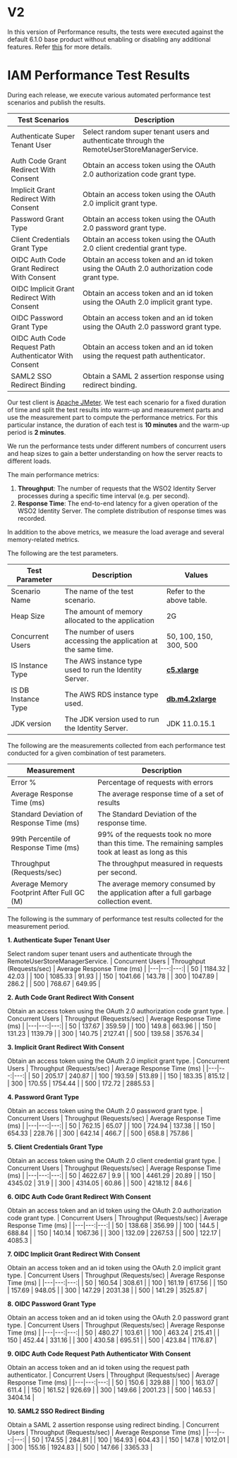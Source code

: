 # V2

In this version of Performance results, the tests were executed against the default 6.1.0 base product without enabling or disabling any additional features. Refer [this](README.md) for more details.

# IAM Performance Test Results

During each release, we execute various automated performance test scenarios and publish the results.

| Test Scenarios | Description |
| --- | --- |
| Authenticate Super Tenant User | Select random super tenant users and authenticate through the RemoteUserStoreManagerService. |
| Auth Code Grant Redirect With Consent | Obtain an access token using the OAuth 2.0 authorization code grant type. |
| Implicit Grant Redirect With Consent | Obtain an access token using the OAuth 2.0 implicit grant type. |
| Password Grant Type | Obtain an access token using the OAuth 2.0 password grant type. |
| Client Credentials Grant Type | Obtain an access token using the OAuth 2.0 client credential grant type. |
| OIDC Auth Code Grant Redirect With Consent | Obtain an access token and an id token using the OAuth 2.0 authorization code grant type. |
| OIDC Implicit Grant Redirect With Consent | Obtain an access token and an id token using the OAuth 2.0 implicit grant type. |
| OIDC Password Grant Type | Obtain an access token and an id token using the OAuth 2.0 password grant type. |
| OIDC Auth Code Request Path Authenticator With Consent | Obtain an access token and an id token using the request path authenticator. |
| SAML2 SSO Redirect Binding | Obtain a SAML 2 assertion response using redirect binding. |

Our test client is [Apache JMeter](https://jmeter.apache.org/index.html). We test each scenario for a fixed duration of
time and split the test results into warm-up and measurement parts and use the measurement part to compute the
performance metrics. For this particular instance, the duration of each test is **10 minutes** and the warm-up period is **2 minutes**.

We run the performance tests under different numbers of concurrent users and heap sizes to gain a better understanding on how the server reacts to different loads.

The main performance metrics:

1. **Throughput**: The number of requests that the WSO2 Identity Server processes during a specific time interval (e.g. per second).
2. **Response Time**: The end-to-end latency for a given operation of the WSO2 Identity Server. The complete distribution of response times was recorded.

In addition to the above metrics, we measure the load average and several memory-related metrics.

The following are the test parameters.

| Test Parameter | Description | Values |
| --- | --- | --- |
| Scenario Name | The name of the test scenario. | Refer to the above table. |
| Heap Size | The amount of memory allocated to the application | 2G |
| Concurrent Users | The number of users accessing the application at the same time. | 50, 100, 150, 300, 500 |
| IS Instance Type | The AWS instance type used to run the Identity Server. | [**c5.xlarge**](https://aws.amazon.com/ec2/instance-types/) |
| IS DB Instance Type | The AWS RDS instance type used. | [**db.m4.2xlarge**](https://aws.amazon.com/rds/instance-types/) |
| JDK version | The JDK version used to run the Identity Server. | JDK 11.0.15.1  |

The following are the measurements collected from each performance test conducted for a given combination of
test parameters.

| Measurement | Description |
| --- | --- |
| Error % | Percentage of requests with errors |
| Average Response Time (ms) | The average response time of a set of results |
| Standard Deviation of Response Time (ms) | The Standard Deviation of the response time. |
| 99th Percentile of Response Time (ms) | 99% of the requests took no more than this time. The remaining samples took at least as long as this |
| Throughput (Requests/sec) | The throughput measured in requests per second. |
| Average Memory Footprint After Full GC (M) | The average memory consumed by the application after a full garbage collection event. |

The following is the summary of performance test results collected for the measurement period.

**1. Authenticate Super Tenant User**

Select random super tenant users and authenticate through the RemoteUserStoreManagerService.
|  Concurrent Users | Throughput (Requests/sec) | Average Response Time (ms) |
|---|---:|---:|
| 50 | 1184.32 | 42.03 |
| 100 | 1085.33 | 91.93 |
| 150 | 1041.66 | 143.78 |
| 300 | 1047.89 | 286.2 |
| 500 | 768.67 | 649.95 |

**2. Auth Code Grant Redirect With Consent**

Obtain an access token using the OAuth 2.0 authorization code grant type.
|  Concurrent Users | Throughput (Requests/sec) | Average Response Time (ms) |
|---|---:|---:|
| 50 | 137.67 | 359.59 |
| 100 | 149.8 | 663.96 |
| 150 | 131.23 | 1139.79 |
| 300 | 140.75 | 2127.41 |
| 500 | 139.58 | 3576.34 |

**3. Implicit Grant Redirect With Consent**

Obtain an access token using the OAuth 2.0 implicit grant type.
|  Concurrent Users | Throughput (Requests/sec) | Average Response Time (ms) |
|---|---:|---:|
| 50 | 205.17 | 240.87 |
| 100 | 193.59 | 513.89 |
| 150 | 183.35 | 815.12 |
| 300 | 170.55 | 1754.44 |
| 500 | 172.72 | 2885.53 |

**4. Password Grant Type**

Obtain an access token using the OAuth 2.0 password grant type.
|  Concurrent Users | Throughput (Requests/sec) | Average Response Time (ms) |
|---|---:|---:|
| 50 | 762.15 | 65.07 |
| 100 | 724.94 | 137.38 |
| 150 | 654.33 | 228.76 |
| 300 | 642.14 | 466.7 |
| 500 | 658.8 | 757.86 |

**5. Client Credentials Grant Type**

Obtain an access token using the OAuth 2.0 client credential grant type.
|  Concurrent Users | Throughput (Requests/sec) | Average Response Time (ms) |
|---|---:|---:|
| 50 | 4622.67 | 9.9 |
| 100 | 4461.29 | 20.89 |
| 150 | 4345.02 | 31.9 |
| 300 | 4314.05 | 60.86 |
| 500 | 4218.12 | 84.6 |

**6. OIDC Auth Code Grant Redirect With Consent**

Obtain an access token and an id token using the OAuth 2.0 authorization code grant type.
|  Concurrent Users | Throughput (Requests/sec) | Average Response Time (ms) |
|---|---:|---:|
| 50 | 138.68 | 356.99 |
| 100 | 144.5 | 688.84 |
| 150 | 140.14 | 1067.36 |
| 300 | 132.09 | 2267.53 |
| 500 | 122.17 | 4085.3 |

**7. OIDC Implicit Grant Redirect With Consent**

Obtain an access token and an id token using the OAuth 2.0 implicit grant type.
|  Concurrent Users | Throughput (Requests/sec) | Average Response Time (ms) |
|---|---:|---:|
| 50 | 160.54 | 308.61 |
| 100 | 161.19 | 617.56 |
| 150 | 157.69 | 948.05 |
| 300 | 147.29 | 2031.38 |
| 500 | 141.29 | 3525.87 |

**8. OIDC Password Grant Type**

Obtain an access token and an id token using the OAuth 2.0 password grant type.
|  Concurrent Users | Throughput (Requests/sec) | Average Response Time (ms) |
|---|---:|---:|
| 50 | 480.27 | 103.61 |
| 100 | 463.24 | 215.41 |
| 150 | 452.44 | 331.16 |
| 300 | 430.58 | 695.51 |
| 500 | 423.84 | 1176.87 |

**9. OIDC Auth Code Request Path Authenticator With Consent**

Obtain an access token and an id token using the request path authenticator.
|  Concurrent Users | Throughput (Requests/sec) | Average Response Time (ms) |
|---|---:|---:|
| 50 | 150.6 | 329.88 |
| 100 | 163.07 | 611.4 |
| 150 | 161.52 | 926.69 |
| 300 | 149.66 | 2001.23 |
| 500 | 146.53 | 3404.14 |

**10. SAML2 SSO Redirect Binding**

Obtain a SAML 2 assertion response using redirect binding.
|  Concurrent Users | Throughput (Requests/sec) | Average Response Time (ms) |
|---|---:|---:|
| 50 | 174.55 | 284.81 |
| 100 | 164.93 | 604.43 |
| 150 | 147.8 | 1012.01 |
| 300 | 155.16 | 1924.83 |
| 500 | 147.66 | 3365.33 |
